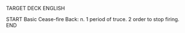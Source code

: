 TARGET DECK
ENGLISH

START
Basic
Cease-fire
Back: n. 1 period of truce. 2 order to stop firing.
END
